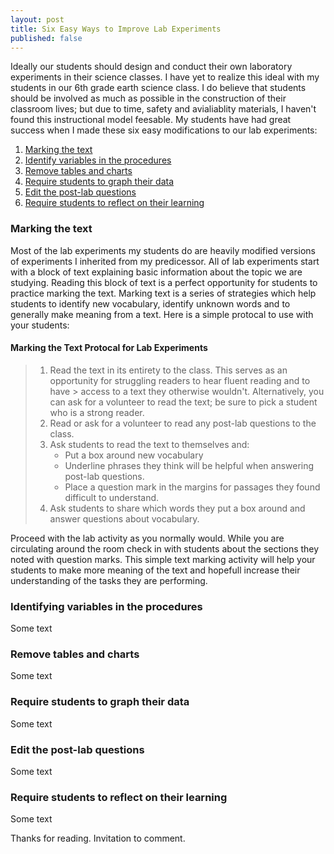 ```yaml
---
layout: post
title: Six Easy Ways to Improve Lab Experiments
published: false
---
```


Ideally our students should design and conduct their own laboratory experiments in their science classes. I have yet to realize this ideal with my students in our 6th grade earth science class. I do believe that students should be involved as much as possible in the construction of their classroom lives; but due to time, safety and avialiablity materials, I haven't found this instructional model feesable. My students have had great success when I made these six easy modifications to our lab experiments:

1. [Marking the text](#mark_the_text)
2. [Identify variables in the procedures](#procedures)
3. [Remove tables and charts](#remove_tables)  
4. [Require students to graph their data](#graph_data)   
5. [Edit the post-lab questions](#edit_questions)   
6. [Require students to reflect on their learning](#reflect)   

### <a id="mark_the_text"></a>Marking the text
Most of the lab experiments my students do are heavily modified versions of experiments I inherited from my predicessor. All of lab experiments start with a block of text explaining basic information about the topic we are studying. Reading this block of text is a perfect opportunity for students to practice marking the text. Marking text is a series of strategies which help students to identify new vocabulary, identify unknown words and to generally make meaning from a text. Here is a simple protocal to use with your students:

#### Marking the Text Protocal for Lab Experiments
> 1. Read the text in its entirety to the class. This serves as an opportunity for struggling readers to hear fluent reading and to have > access to a text they otherwise wouldn't. Alternatively, you can ask for a volunteer to read the text; be sure to pick a student who is a strong reader.
> 2. Read or ask for a volunteer to read any post-lab questions to the class.
> 3. Ask students to read the text to themselves and:
>    * Put a box around new vocabulary
>    * Underline phrases they think will be helpful when answering post-lab questions.
>    * Place a question mark in the margins for passages they found difficult to understand.
> 4. Ask students to share which words they put a box around and answer questions about vocabulary.

Proceed with the lab activity as you normally would. While you are circulating around the room check in with students about the sections they noted with question marks. This simple text marking activity will help your students to make more meaning of the text and hopefull increase their understanding of the tasks they are performing.

### <a id="procedures"></a>Identifying variables in the procedures
Some text

### <a id="remove_tables"></a>Remove tables and charts
Some text

### <a id="graph_data"></a>Require students to graph their data
Some text

### <a id="edit_questions"></a>Edit the post-lab questions
Some text

### <a id="reflect"></a>Require students to reflect on their learning
Some text

Thanks for reading. Invitation to comment.
